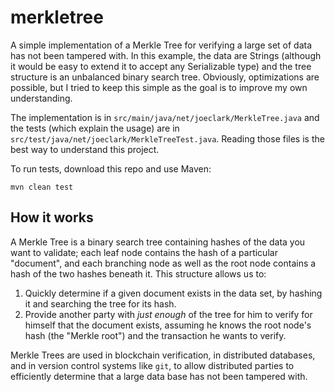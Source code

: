 # merkletree

A simple implementation of a Merkle Tree for verifying a large set of data has not been tampered with.  In this example, the data are Strings (although it would be easy to extend it to accept any Serializable type) and the tree structure is an unbalanced binary search tree.  Obviously, optimizations are possible, but I tried to keep this simple as the goal is to improve my own understanding.

The implementation is in `src/main/java/net/joeclark/MerkleTree.java` and the tests (which explain the usage) are in `src/test/java/net/joeclark/MerkleTreeTest.java`.  Reading those files is the best way to understand this project.

To run tests, download this repo and use Maven:

    mvn clean test

## How it works

A Merkle Tree is a binary search tree containing hashes of the data you want to validate; each leaf node contains the hash of a particular "document", and each branching node as well as the root node contains a hash of the two hashes beneath it.  This structure allows us to:

1. Quickly determine if a given document exists in the data set, by hashing it and searching the tree for its hash.
2. Provide another party with *just enough* of the tree for him to verify for himself that the document exists, assuming he knows the root node's hash (the "Merkle root") and the transaction he wants to verify.

Merkle Trees are used in blockchain verification, in distributed databases, and in version control systems like `git`, to allow distributed parties to efficiently determine that a large data base has not been tampered with.
